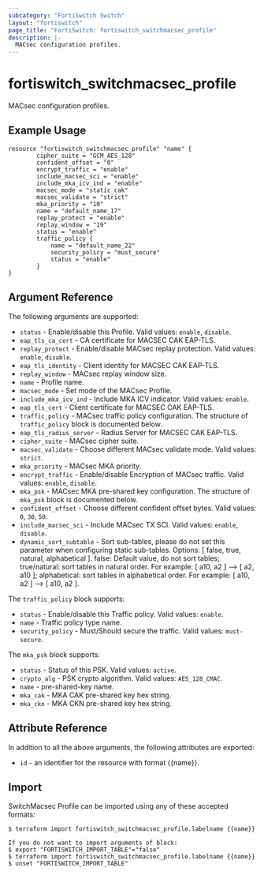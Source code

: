 ```yaml
---
subcategory: "FortiSwitch Switch"
layout: "fortiswitch"
page_title: "FortiSwitch: fortiswitch_switchmacsec_profile"
description: |-
  MACsec configuration profiles.
---
```


# fortiswitch_switchmacsec_profile
MACsec configuration profiles.

## Example Usage

```hcl
resource "fortiswitch_switchmacsec_profile" "name" {
        cipher_suite = "GCM_AES_128"
        confident_offset = "0"
        encrypt_traffic = "enable"
        include_macsec_sci = "enable"
        include_mka_icv_ind = "enable"
        macsec_mode = "static_cak"
        macsec_validate = "strict"
        mka_priority = "10"
        name = "default_name_17"
        replay_protect = "enable"
        replay_window = "19"
        status = "enable"
        traffic_policy {
            name = "default_name_22"
            security_policy = "must_secure"
            status = "enable"
        }
}
```

## Argument Reference

The following arguments are supported:

* `status` - Enable/disable this Profile. Valid values: `enable`, `disable`.
* `eap_tls_ca_cert` - CA certificate for MACSEC CAK EAP-TLS.
* `replay_protect` - Enable/disable MACsec replay protection. Valid values: `enable`, `disable`.
* `eap_tls_identity` - Client identity for MACSEC CAK EAP-TLS.
* `replay_window` - MACsec replay window size.
* `name` - Profile name.
* `macsec_mode` - Set mode of the MACsec Profile.
* `include_mka_icv_ind` - Include MKA ICV indicator. Valid values: `enable`.
* `eap_tls_cert` - Client certificate for MACSEC CAK EAP-TLS.
* `traffic_policy` - MACsec traffic policy configuration. The structure of `traffic_policy` block is documented below.
* `eap_tls_radius_server` - Radius Server for MACSEC CAK EAP-TLS.
* `cipher_suite` - MACsec cipher suite.
* `macsec_validate` - Choose different MACsec validate mode. Valid values: `strict`.
* `mka_priority` - MACsec MKA priority.
* `encrypt_traffic` - Enable/disable Encryption of MACsec traffic. Valid values: `enable`, `disable`.
* `mka_psk` - MACsec MKA pre-shared key configuration. The structure of `mka_psk` block is documented below.
* `confident_offset` - Choose different confident offset bytes. Valid values: `0`, `30`, `50`.
* `include_macsec_sci` - Include MACsec TX SCI. Valid values: `enable`, `disable`.
* `dynamic_sort_subtable` - Sort sub-tables, please do not set this parameter when configuring static sub-tables. Options: [ false, true, natural, alphabetical ]. false: Default value, do not sort tables; true/natural: sort tables in natural order. For example: [ a10, a2 ] --> [ a2, a10 ]; alphabetical: sort tables in alphabetical order. For example: [ a10, a2 ] --> [ a10, a2 ].

The `traffic_policy` block supports:

* `status` - Enable/disable this Traffic policy. Valid values: `enable`.
* `name` - Traffic policy type name.
* `security_policy` - Must/Should secure the traffic. Valid values: `must-secure`.

The `mka_psk` block supports:

* `status` - Status of this PSK. Valid values: `active`.
* `crypto_alg` - PSK crypto algorithm. Valid values: `AES_128_CMAC`.
* `name` - pre-shared-key name.
* `mka_cak` - MKA CAK pre-shared key hex string.
* `mka_ckn` - MKA CKN pre-shared key hex string.


## Attribute Reference

In addition to all the above arguments, the following attributes are exported:
* `id` - an identifier for the resource with format {{name}}.

## Import

SwitchMacsec Profile can be imported using any of these accepted formats:
```
$ terraform import fortiswitch_switchmacsec_profile.labelname {{name}}

If you do not want to import arguments of block:
$ export "FORTISWITCH_IMPORT_TABLE"="false"
$ terraform import fortiswitch_switchmacsec_profile.labelname {{name}}
$ unset "FORTISWITCH_IMPORT_TABLE"
```
